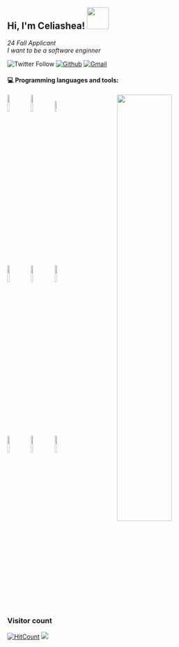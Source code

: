 <h2> Hi, I'm Celiashea! <img src="https://media.giphy.com/media/mGcNjsfWAjY5AEZNw6/giphy.gif" width="50"></h2>

<p><em>24 Fall Applicant
</br>I want to be a software enginner</em></p>

![Twitter Follow](https://img.shields.io/twitter/follow/whybichzhsh1?style=social)
[![Github](https://img.shields.io/badge/-Github-000?style=flat&logo=Github&logoColor=white)](https://github.com/Celiashea)
[![Gmail](https://img.shields.io/badge/-Gmail-c14438?style=flat&logo=Gmail&logoColor=white)](mailto:Celiashea@protonmail.com)







#### :computer: Programming languages and tools: 
<p>
	<img width="50%" align="right" src="https://github-readme-stats.vercel.app/api?username=Celiashea&show_icons=true&hide_border=true" />

<code><img width="10%" src="https://www.vectorlogo.zone/logos/java/java-ar21.svg"></code>
<code><img width="10%" src="https://www.vectorlogo.zone/logos/python/python-ar21.svg"></code>
<code><img width="8%" src="https://www.vectorlogo.zone/logos/r-project/r-project-icon.svg"></code>
<br />
<code><img width="10%" src="https://www.vectorlogo.zone/logos/pocoo_flask/pocoo_flask-ar21.svg"></code>
<code><img width="10%" src="https://www.vectorlogo.zone/logos/mysql/mysql-ar21.svg"></code>
<code><img width="10%" src="https://www.vectorlogo.zone/logos/mongodb/mongodb-ar21.svg"></code>
<br />
<code><img width="10%" src="https://www.vectorlogo.zone/logos/apache_spark/apache_spark-ar21.svg"></code>
<code><img width="10%" src="https://www.vectorlogo.zone/logos/apache_hadoop/apache_hadoop-ar21.svg"></code>
<code><img width="10%" src="https://www.vectorlogo.zone/logos/git-scm/git-scm-ar21.svg"></code>
</p>



### Visitor count

[![HitCount](http://hits.dwyl.com/Celiashea/Celiashea.svg)](http://hits.dwyl.com/Celiashea/Celiashea)
 <img src="https://komarev.com/ghpvc/?username=Celiashea">

<!--
**Celiashea/Celiashea** is a ✨ _special_ ✨ repository because its `README.md` (this file) appears on your GitHub profile.

Here are some ideas to get you started:

- 🔭 I’m currently working on ...
- 🌱 I’m currently learning ...
- 👯 I’m looking to collaborate on ...
- 🤔 I’m looking for help with ...
- 💬 Ask me about ...
- 📫 How to reach me: ...
- 😄 Pronouns: ...
- ⚡ Fun fact: ...
-->
